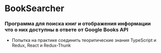 # BookSearcher

### Программа для поиска книг и отображения информации что о них доступны в ответе от Google Books API
- Попытка на практике соединить теоритические знания TypeScript и Redux, React и Redux-Thunk
